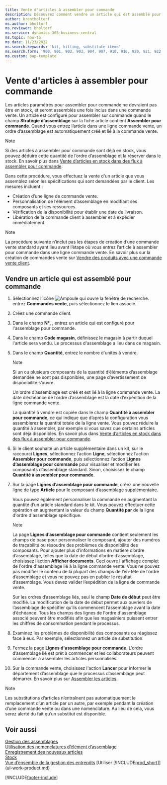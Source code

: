 ```yaml
---
title: Vente d'articles à assembler pour commande
description: Découvrez comment vendre un article qui est assemblé pour commande.
author: brentholtorf
ms.author: bholtorf
ms.reviewer: bholtorf
ms.service: dynamics-365-business-central
ms.topic: how-to
ms.date: 11/23/2022
ms.search.keywords: 'kit, kitting, substitute items'
ms.search.form: '900, 901, 902, 903, 904, 907, 910, 916, 920, 921, 922, 923, 940, 941, 942, 930, 931, 932, 914, 915, 905'
ms.custom: bap-template
---
```

# <a name="sell-items-assembled-to-order"></a>Vente d'articles à assembler pour commande

Les articles paramétrés pour assembler pour commande ne devraient pas être en stock, et seront assemblés une fois inclus dans une commande vente. Un article est configuré pour assembler sur commande quand le champ **Stratégie d’assemblage** sur la fiche article contient **Assembler pour commande**. Quand vous entrez l’article dans une ligne commande vente, un ordre d’assemblage est automatiquement créé et lié à la commande vente.  

> [!NOTE]  
> Si des articles à assembler pour commande sont déjà en stock, vous pouvez déduire cette quantité de l’ordre d’assemblage et la réserver dans le stock. En savoir plus dans [Vente d’articles en stock dans des flux à assembler pour commande](assembly-how-to-sell-assemble-to-order-items-and-inventory-items-together.md).  

Dans cette procédure, vous effectuez la vente d'un article que vous assemblez selon les spécifications qui sont demandées par le client. Les mesures incluent : 

* Création d’une ligne de commande vente.
* Personnalisation de l’élément d’assemblage en modifiant ses composants et ses ressources.
* Vérification de la disponibilité pour établir une date de livraison.
* Libération de la commande client à assembler et à expédier immédiatement.  

> [!NOTE]  
> La procédure suivante n’inclut pas les étapes de création d’une commande vente standard ayant lieu avant l’étape où vous entrez l’article à assembler pour commande dans une ligne commande vente. En savoir plus sur la création de commandes vente sur [Vendre des produits avec une commande vente client](sales-how-sell-products.md).  

## <a name="to-sell-an-item-that-is-assembled-to-order"></a>Vendre un article qui est assemblé pour commande

1. Sélectionnez l’icône ![Ampoule qui ouvre la fenêtre de recherche.](media/ui-search/search_small.png "Dites-moi ce que vous voulez faire") entrez **Commandes vente**, puis sélectionnez le lien associé.  
2. Créez une commande client. 
3. Dans le champ **N°**, , entrez un article qui est configuré pour l'assemblage pour commande.  
4. Dans le champ **Code magasin**, définissez le magasin à partir duquel l'article sera vendu. Le processus d'assemblage a lieu dans ce magasin.  
5. Dans le champ **Quantité**, entrez le nombre d'unités à vendre.  

    > [!NOTE]  
    >  Si un ou plusieurs composants de la quantité d’éléments d’assemblage demandée ne sont pas disponibles, une page d’avertissement de disponibilité s’ouvre. <!-- Check whether the field help would be useful. For more information, see Assembly Availability.  -->

    Un ordre d’assemblage est créé et est lié à la ligne commande vente. La date d’échéance de l’ordre d’assemblage est la date d’expédition de la ligne commande vente.  

    La quantité à vendre est copiée dans le champ **Quantité à assembler pour commande**, ce qui indique que d’après la configuration vous assemblerez la quantité totale de la ligne vente. Vous pouvez réduire la quantité à assembler, par exemple si vous savez que certains articles sont déjà disponibles. En savoir plus dans [Vente d’articles en stock dans des flux à assembler pour commande](assembly-how-to-sell-inventory-items-in-assemble-to-order-flows.md).  

6. Si le client souhaite un article supplémentaire dans un kit, sur le raccourci **Lignes**, sélectionnez l’action **Ligne**, sélectionnez l’action **Assembler pour commande**, puis sélectionnez l’action **Lignes d’assemblage pour commande** pour visualiser et modifier les composants d’assemblage standard. Sinon, choisissez le champ **Quantité à assembler pour commande**.  
7. Sur la page **Lignes d’assemblage pour commande**, créez une nouvelle ligne de type **Article** pour le composant d’assemblage supplémentaire.  

    Vous pouvez également personnaliser la commande en augmentant la quantité d’un article standard dans le kit. Vous pouvez effectuer cette opération en augmentant la valeur du champ **Quantité par** de la ligne d'ordre d'assemblage spécifique.  

    > [!NOTE]  
    >  La page **Lignes d’assemblage pour commande** contient seulement les champs de base pour personnaliser le composant, ajouter des numéros de traçabilité ou résoudre des problèmes de disponibilité des composants. Pour ajouter plus d’informations en matière d’ordre d’assemblage, telles que la date de début d’ordre d’assemblage, choisissez l’action **Afficher documents**. Ceci ouvre l'affichage complet de l'ordre d'assemblage lié à la ligne commande vente. Vous ne pouvez pas modifier le contenu de la plupart des champs de l’en-tête de l’ordre d’assemblage et vous ne pouvez pas en publier le résultat d’assemblage. Vous devez valider l’expédition de la ligne de commande vente.  
    >
    >  Sur les ordres d’assemblage liés, seul le champ **Date de début** peut être modifié. La modification de la date de début permet aux ouvriers de l’assemblage de spécifier qu’ils commencent l’assemblage avant la date d’échéance. Tous les champs des lignes de l'ordre d'assemblage associé peuvent être modifiés afin que les magasiniers puissent entrer les chiffres de consommation pendant le processus.  

8. Examinez les problèmes de disponibilité des composants ou réagissez face à eux. Par exemple, sélectionnez un article de substitution.  
9. Fermez la page **Lignes d'assemblage pour commande**. L’ordre d’assemblage lié est prêt à commencer et les collaborateurs peuvent commencer à assembler les articles personnalisés.  
10. Sur la commande vente, choisissez l'action **Lancer** pour informer le département d’assemblage que le processus d’assemblage peut démarrer. En savoir plus sur [Assembler les articles](assembly-how-to-assemble-items.md).  

> [!NOTE]  
> Les substitutions d’articles n’entraînent pas automatiquement le remplacement d’un article par un autre, par exemple pendant la création d’une commande vente ou dans une nomenclature. Au lieu de cela, vous serez alerté du fait qu’un substitut est disponible.

## <a name="see-also"></a>Voir aussi

[Gestion des assemblages](assembly-assemble-items.md)  
[Utilisation des nomenclatures d’élément d’assemblage](assembly-how-work-assembly-boms.md)  
[Enregistrement des nouveaux articles](inventory-how-register-new-items.md)  
[Stock](inventory-manage-inventory.md)  
[Vue d’ensemble de la gestion des entrepôts](design-details-warehouse-management.md)
[Utiliser [!INCLUDE[prod_short](includes/prod_short.md)]](ui-work-product.md)  

[!INCLUDE[footer-include](includes/footer-banner.md)]

